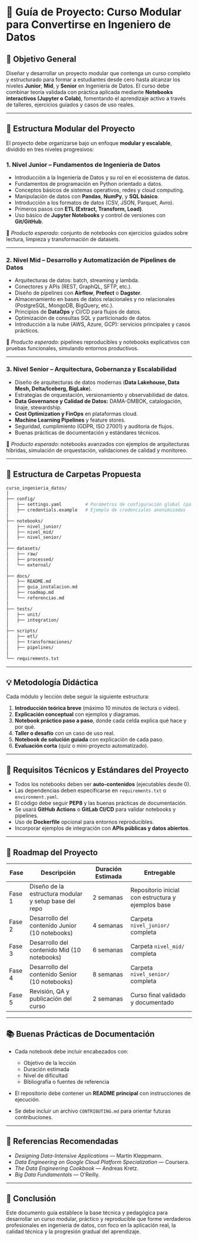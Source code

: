 # 📘 Guía de Proyecto: Curso Modular para Convertirse en Ingeniero de Datos

## 🎯 Objetivo General

Diseñar y desarrollar un proyecto modular que contenga un curso completo y estructurado para formar a estudiantes desde cero hasta alcanzar los niveles **Junior**, **Mid**, y **Senior** en Ingeniería de Datos. El curso debe combinar teoría validada con práctica aplicada mediante **Notebooks interactivos (Jupyter o Colab)**, fomentando el aprendizaje activo a través de talleres, ejercicios guiados y casos de uso reales.

---

## 🧩 Estructura Modular del Proyecto

El proyecto debe organizarse bajo un enfoque **modular y escalable**, dividido en tres niveles progresivos:

### 1. **Nivel Junior – Fundamentos de Ingeniería de Datos**

* Introducción a la Ingeniería de Datos y su rol en el ecosistema de datos.
* Fundamentos de programación en Python orientado a datos.
* Conceptos básicos de sistemas operativos, redes y cloud computing.
* Manipulación de datos con **Pandas**, **NumPy**, y **SQL básico**.
* Introducción a los formatos de datos (CSV, JSON, Parquet, Avro).
* Primeros pasos con **ETL (Extract, Transform, Load)**.
* Uso básico de **Jupyter Notebooks** y control de versiones con **Git/GitHub**.

🧠 *Producto esperado:* conjunto de notebooks con ejercicios guiados sobre lectura, limpieza y transformación de datasets.

---

### 2. **Nivel Mid – Desarrollo y Automatización de Pipelines de Datos**

* Arquitecturas de datos: batch, streaming y lambda.
* Conectores y APIs (REST, GraphQL, SFTP, etc.).
* Diseño de pipelines con **Airflow**, **Prefect** o **Dagster**.
* Almacenamiento en bases de datos relacionales y no relacionales (PostgreSQL, MongoDB, BigQuery, etc.).
* Principios de **DataOps** y CI/CD para flujos de datos.
* Optimización de consultas SQL y particionado de datos.
* Introducción a la nube (AWS, Azure, GCP): servicios principales y casos prácticos.

🧠 *Producto esperado:* pipelines reproducibles y notebooks explicativos con pruebas funcionales, simulando entornos productivos.

---

### 3. **Nivel Senior – Arquitectura, Gobernanza y Escalabilidad**

* Diseño de arquitecturas de datos modernas (**Data Lakehouse, Data Mesh, Delta/Iceberg, BigLake**).
* Estrategias de orquestación, versionamiento y observabilidad de datos.
* **Data Governance y Calidad de Datos:** DAMA-DMBOK, catalogación, linaje, stewardship.
* **Cost Optimization y FinOps** en plataformas cloud.
* **Machine Learning Pipelines** y feature stores.
* Seguridad, cumplimiento (GDPR, ISO 27001) y auditoría de flujos.
* Buenas prácticas de documentación y estándares técnicos.

🧠 *Producto esperado:* notebooks avanzados con ejemplos de arquitecturas híbridas, simulación de orquestación, validaciones de calidad y monitoreo.

---

## 📁 Estructura de Carpetas Propuesta

```bash
curso_ingenieria_datos/
│
├── config/
│   ├── settings.yaml         # Parámetros de configuración global (paths, entorno, variables)
│   ├── credentials.example   # Ejemplo de credenciales anonimizadas
│
├── notebooks/
│   ├── nivel_junior/
│   ├── nivel_mid/
│   ├── nivel_senior/
│
├── datasets/
│   ├── raw/
│   ├── processed/
│   └── external/
│
├── docs/
│   ├── README.md
│   ├── guia_instalacion.md
│   ├── roadmap.md
│   └── referencias.md
│
├── tests/
│   ├── unit/
│   ├── integration/
│
├── scripts/
│   ├── etl/
│   ├── transformaciones/
│   ├── pipelines/
│
└── requirements.txt
```

---

## 💡 Metodología Didáctica

Cada módulo y lección debe seguir la siguiente estructura:

1. **Introducción teórica breve** (máximo 10 minutos de lectura o video).
2. **Explicación conceptual** con ejemplos y diagramas.
3. **Notebook práctico paso a paso**, donde cada celda explica qué hace y por qué.
4. **Taller o desafío** con un caso de uso real.
5. **Notebook de solución guiada** con explicación de cada paso.
6. **Evaluación corta** (quiz o mini-proyecto automatizado).

---

## 🧱 Requisitos Técnicos y Estándares del Proyecto

* Todos los notebooks deben ser **auto-contenidos** (ejecutables desde 0).
* Las dependencias deben especificarse en `requirements.txt` o `environment.yaml`.
* El código debe seguir **PEP8** y las buenas prácticas de documentación.
* Se usará **GitHub Actions** o **GitLab CI/CD** para validar notebooks y pipelines.
* Uso de **Dockerfile** opcional para entornos reproducibles.
* Incorporar ejemplos de integración con **APIs públicas y datos abiertos**.

---

## 🚀 Roadmap del Proyecto

| Fase   | Descripción                                           | Duración Estimada | Entregable                                         |
| ------ | ----------------------------------------------------- | ----------------- | -------------------------------------------------- |
| Fase 1 | Diseño de la estructura modular y setup base del repo | 2 semanas         | Repositorio inicial con estructura y ejemplos base |
| Fase 2 | Desarrollo del contenido Junior (10 notebooks)        | 4 semanas         | Carpeta `nivel_junior/` completa                   |
| Fase 3 | Desarrollo del contenido Mid (10 notebooks)           | 6 semanas         | Carpeta `nivel_mid/` completa                      |
| Fase 4 | Desarrollo del contenido Senior (10 notebooks)        | 8 semanas         | Carpeta `nivel_senior/` completa                   |
| Fase 5 | Revisión, QA y publicación del curso                  | 2 semanas         | Curso final validado y documentado                 |

---

## 📚 Buenas Prácticas de Documentación

* Cada notebook debe incluir encabezados con:

  * Objetivo de la lección
  * Duración estimada
  * Nivel de dificultad
  * Bibliografía o fuentes de referencia
* El repositorio debe contener un **README principal** con instrucciones de ejecución.
* Se debe incluir un archivo `CONTRIBUTING.md` para orientar futuras contribuciones.

---

## 🔗 Referencias Recomendadas

* *Designing Data-Intensive Applications* — Martin Kleppmann.
* *Data Engineering on Google Cloud Platform Specialization* — Coursera.
* *The Data Engineering Cookbook* — Andreas Kretz.
* *Big Data Fundamentals* — O'Reilly.

---

## 🧭 Conclusión

Este documento guía establece la base técnica y pedagógica para desarrollar un curso modular, práctico y reproducible que forme verdaderos profesionales en ingeniería de datos, con foco en la aplicación real, la calidad técnica y la progresión gradual del aprendizaje.
